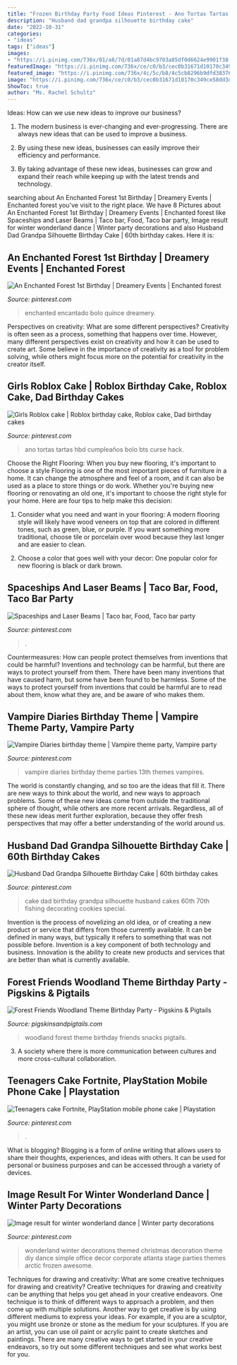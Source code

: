 ```yaml
---
title: "Frozen Birthday Party Food Ideas Pinterest - Ano Tortas Tartas Hbd Cumpleaños Bolo Bts Curse Hack"
description: "Husband dad grandpa silhouette birthday cake"
date: "2022-10-31"
categories:
- "ideas"
tags: ["ideas"]
images:
- "https://i.pinimg.com/736x/01/a8/7d/01a87d4bc9703a85df0d6624e9901f38--event-decor-st-birthdays.jpg"
featuredImage: "https://i.pinimg.com/736x/ce/c0/b3/cec0b31671d10170c349ce58dd3dbceb.jpg"
featured_image: "https://i.pinimg.com/736x/4c/5c/b8/4c5cb8296b9dfd38376f1e296b8f572b.jpg"
image: "https://i.pinimg.com/736x/ce/c0/b3/cec0b31671d10170c349ce58dd3dbceb.jpg"
ShowToc: true
author: "Ms. Rachel Schultz"
---
```



Ideas: How can we use new ideas to improve our business?
1. The modern business is ever-changing and ever-progressing. There are always new ideas that can be used to improve a business.
2. By using these new ideas, businesses can easily improve their efficiency and performance.

3. By taking advantage of these new ideas, businesses can grow and expand their reach while keeping up with the latest trends and technology.

	

		
searching about An Enchanted Forest 1st Birthday | Dreamery Events | Enchanted forest you've visit to the right place. We have 8 Pictures about An Enchanted Forest 1st Birthday | Dreamery Events | Enchanted forest like Spaceships and Laser Beams | Taco bar, Food, Taco bar party, Image result for winter wonderland dance | Winter party decorations and also Husband Dad Grandpa Silhouette Birthday Cake | 60th birthday cakes. Here it is:
		
    
## An Enchanted Forest 1st Birthday | Dreamery Events | Enchanted Forest

<img loading=lazy src="https://i.pinimg.com/736x/01/a8/7d/01a87d4bc9703a85df0d6624e9901f38--event-decor-st-birthdays.jpg" onerror="this.onerror=null;this.src='https://tse1.mm.bing.net/th?id=OIP.2aHaMuA5B3sYGIFeg7l1_gHaLF&amp;pid=15.1';" alt="An Enchanted Forest 1st Birthday | Dreamery Events | Enchanted forest">

_Source: pinterest.com_

>enchanted encantado bolo quince dreamery. 

	

Perspectives on creativity: What are some different perspectives?
Creativity is often seen as a process, something that happens over time. However, many different perspectives exist on creativity and how it can be used to create art. Some believe in the importance of creativity as a tool for problem solving, while others might focus more on the potential for creativity in the creator itself.

    
## Girls Roblox Cake | Roblox Birthday Cake, Roblox Cake, Dad Birthday Cakes

<img loading=lazy src="https://i.pinimg.com/736x/4c/5c/b8/4c5cb8296b9dfd38376f1e296b8f572b.jpg" onerror="this.onerror=null;this.src='https://tse3.mm.bing.net/th?id=OIP.3QBs55i_PciePu-hqlcp7AHaJ3&amp;pid=15.1';" alt="Girls Roblox cake | Roblox birthday cake, Roblox cake, Dad birthday cakes">

_Source: pinterest.com_

>ano tortas tartas hbd cumpleaños bolo bts curse hack. 

	

Choose the Right Flooring: When you buy new flooring, it's important to choose a style
Flooring is one of the most important pieces of furniture in a home. It can change the atmosphere and feel of a room, and it can also be used as a place to store things or do work. Whether you're buying new flooring or renovating an old one, it's important to choose the right style for your home. Here are four tips to help make this decision: 
1. Consider what you need and want in your flooring: A modern flooring style will likely have wood veneers on top that are colored in different tones, such as green, blue, or purple. If you want something more traditional, choose tile or porcelain over wood because they last longer and are easier to clean. 

2. Choose a color that goes well with your decor: One popular color for new flooring is black or dark brown.

    
## Spaceships And Laser Beams | Taco Bar, Food, Taco Bar Party

<img loading=lazy src="https://i.pinimg.com/736x/30/a0/42/30a042c39d682eed45950ae3ea55fe41.jpg" onerror="this.onerror=null;this.src='https://tse2.mm.bing.net/th?id=OIP.CvihAI0ceF4Bx4y-BEExBgHaLF&amp;pid=15.1';" alt="Spaceships and Laser Beams | Taco bar, Food, Taco bar party">

_Source: pinterest.com_

>. 

	

Countermeasures: How can people protect themselves from inventions that could be harmful?
Inventions and technology can be harmful, but there are ways to protect yourself from them. There have been many inventions that have caused harm, but some have been found to be harmless. Some of the ways to protect yourself from inventions that could be harmful are to read about them, know what they are, and be aware of who makes them.

    
## Vampire Diaries Birthday Theme | Vampire Theme Party, Vampire Party

<img loading=lazy src="https://i.pinimg.com/736x/b6/d5/02/b6d502f444277be4712def1e13b86590--vampire-diaries-vampires.jpg" onerror="this.onerror=null;this.src='https://tse4.mm.bing.net/th?id=OIP.btJ9DTx7VPnPfjJZv_QS-gHaNK&amp;pid=15.1';" alt="Vampire Diaries birthday theme | Vampire theme party, Vampire party">

_Source: pinterest.com_

>vampire diaries birthday theme parties 13th themes vampires. 

	

The world is constantly changing, and so too are the ideas that fill it. There are new ways to think about the world, and new ways to approach problems. Some of these new ideas come from outside the traditional sphere of thought, while others are more recent arrivals. Regardless, all of these new ideas merit further exploration, because they offer fresh perspectives that may offer a better understanding of the world around us.

    
## Husband Dad Grandpa Silhouette Birthday Cake | 60th Birthday Cakes

<img loading=lazy src="https://i.pinimg.com/736x/ce/c0/b3/cec0b31671d10170c349ce58dd3dbceb.jpg" onerror="this.onerror=null;this.src='https://tse1.mm.bing.net/th?id=OIP.WIzV76FlDpr7GPJV7iMyzgHaJ4&amp;pid=15.1';" alt="Husband Dad Grandpa Silhouette Birthday Cake | 60th birthday cakes">

_Source: pinterest.com_

>cake dad birthday grandpa silhouette husband cakes 60th 70th fishing decorating cookies special. 

	

Invention is the process of novelizing an old idea, or of creating a new product or service that differs from those currently available. It can be defined in many ways, but typically it refers to something that was not possible before. Invention is a key component of both technology and business. Innovation is the ability to create new products and services that are better than what is currently available.

    
## Forest Friends Woodland Theme Birthday Party - Pigskins &amp; Pigtails

<img loading=lazy src="http://www.pigskinsandpigtails.com/wp-content/uploads/2014/03/food.jpg" onerror="this.onerror=null;this.src='https://tse3.mm.bing.net/th?id=OIP.hBg9cVfaNu0Ey5V7PF7goQHaE7&amp;pid=15.1';" alt="Forest Friends Woodland Theme Birthday Party - Pigskins &amp; Pigtails">

_Source: pigskinsandpigtails.com_

>woodland forest theme birthday friends snacks pigtails. 

	

3. A society where there is more communication between cultures and more cross-cultural collaboration. 

    
## Teenagers Cake Fortnite, PlayStation Mobile Phone Cake | Playstation

<img loading=lazy src="https://i.pinimg.com/736x/24/46/5b/24465b64bd11839b2f4dfe21e5177a81.jpg" onerror="this.onerror=null;this.src='https://tse4.mm.bing.net/th?id=OIP.QWYL7B4TKurrR0nRq9eHoAHaJ3&amp;pid=15.1';" alt="Teenagers cake Fortnite, PlayStation mobile phone cake | Playstation">

_Source: pinterest.com_

>. 

	

What is blogging?
Blogging is a form of online writing that allows users to share their thoughts, experiences, and ideas with others. It can be used for personal or business purposes and can be accessed through a variety of devices.

    
## Image Result For Winter Wonderland Dance | Winter Party Decorations

<img loading=lazy src="https://i.pinimg.com/736x/22/ef/eb/22efeb6e834c87dbcd4d5bd9cfd30524.jpg" onerror="this.onerror=null;this.src='https://tse3.mm.bing.net/th?id=OIP.bGuO0k5pRBKUcMTlE2lkmwHaJ3&amp;pid=15.1';" alt="Image result for winter wonderland dance | Winter party decorations">

_Source: pinterest.com_

>wonderland winter decorations themed christmas decoration theme diy dance simple office decor corporate atlanta stage parties themes arctic frozen awesome. 

	

Techniques for drawing and creativity: What are some creative techniques for drawing and creativity?
Creative techniques for drawing and creativity can be anything that helps you get ahead in your creative endeavors. One technique is to think of different ways to approach a problem, and then come up with multiple solutions. Another way to get creative is by using different mediums to express your ideas. For example, if you are a sculptor, you might use bronze or stone as the medium for your sculptures. If you are an artist, you can use oil paint or acrylic paint to create sketches and paintings. There are many creative ways to get started in your creative endeavors, so try out some different techniques and see what works best for you.

